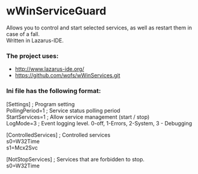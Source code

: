 # wWinServiceGuard
Allows you to control and start selected services, as well as restart them in case of a fall.  
Written in Lazarus-IDE.

### The project uses:
* http://www.lazarus-ide.org/  
* https://github.com/wofs/wWinServices.git  

### Ini file has the following format:  
[Settings]				; Program setting  
PollingPeriod=1			; Service status polling period  
StartServices=1			; Allow service management (start / stop)  
LogMode=3				; Event logging level. 0-off, 1-Errors, 2-System, 3 - Debugging  
  
[ControlledServices]	; Controlled services  
s0=W32Time  
s1=Mcx2Svc  
  
[NotStopServices]		; Services that are forbidden to stop.  
s0=W32Time  
